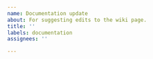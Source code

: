 ```yaml
---
name: Documentation update
about: For suggesting edits to the wiki page.
title: ''
labels: documentation
assignees: ''

---
```



